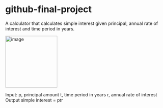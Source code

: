 # github-final-project
A calculator that calculates simple interest given principal, annual rate of interest and time period in years.

<img width="163" alt="image" src="https://github.com/srijagatla/github-final-project/assets/124895742/9dcf7cc7-09a6-46ed-98b2-134f756c6d98">

Input:
   p, principal amount
   t, time period in years
   r, annual rate of interest
Output
   simple interest = p*t*r
